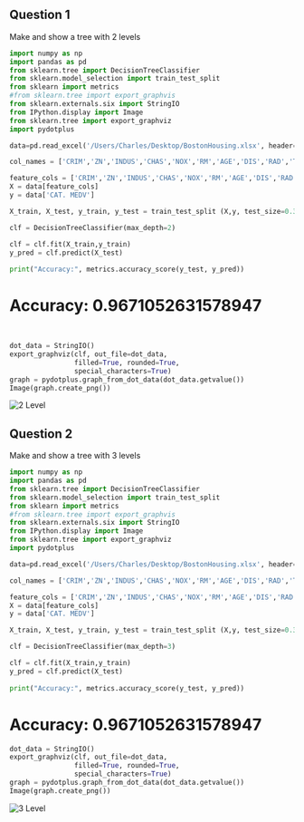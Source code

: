 ## Question 1
Make and show a tree with 2 levels


```python
import numpy as np
import pandas as pd
from sklearn.tree import DecisionTreeClassifier
from sklearn.model_selection import train_test_split
from sklearn import metrics
#from sklearn.tree import export_graphvis
from sklearn.externals.six import StringIO  
from IPython.display import Image  
from sklearn.tree import export_graphviz
import pydotplus

data=pd.read_excel('/Users/Charles/Desktop/BostonHousing.xlsx', header=0)

col_names = ['CRIM','ZN','INDUS','CHAS','NOX','RM','AGE','DIS','RAD','TAX' ,'PTRATIO','B','LSTAT', 'MEDV']

feature_cols = ['CRIM','ZN','INDUS','CHAS','NOX','RM','AGE','DIS','RAD','TAX' ,'PTRATIO','B','LSTAT']
X = data[feature_cols]
y = data['CAT. MEDV']

X_train, X_test, y_train, y_test = train_test_split (X,y, test_size=0.3, random_state=1)

clf = DecisionTreeClassifier(max_depth=2)

clf = clf.fit(X_train,y_train)
y_pred = clf.predict(X_test)
    
print("Accuracy:", metrics.accuracy_score(y_test, y_pred))
```
# Accuracy: 0.9671052631578947

```python


dot_data = StringIO()
export_graphviz(clf, out_file=dot_data,  
                filled=True, rounded=True,
                special_characters=True)
graph = pydotplus.graph_from_dot_data(dot_data.getvalue())  
Image(graph.create_png())
```
![2 Level](https://user-images.githubusercontent.com/61456930/78187018-b3ffce00-743b-11ea-9302-9b4253f5a228.png)



## Question 2
Make and show a tree with 3 levels

```python
import numpy as np
import pandas as pd
from sklearn.tree import DecisionTreeClassifier
from sklearn.model_selection import train_test_split
from sklearn import metrics
#from sklearn.tree import export_graphvis
from sklearn.externals.six import StringIO  
from IPython.display import Image  
from sklearn.tree import export_graphviz
import pydotplus

data=pd.read_excel('/Users/Charles/Desktop/BostonHousing.xlsx', header=0)

col_names = ['CRIM','ZN','INDUS','CHAS','NOX','RM','AGE','DIS','RAD','TAX' ,'PTRATIO','B','LSTAT', 'MEDV']

feature_cols = ['CRIM','ZN','INDUS','CHAS','NOX','RM','AGE','DIS','RAD','TAX' ,'PTRATIO','B','LSTAT']
X = data[feature_cols]
y = data['CAT. MEDV']

X_train, X_test, y_train, y_test = train_test_split (X,y, test_size=0.3, random_state=1)

clf = DecisionTreeClassifier(max_depth=3)

clf = clf.fit(X_train,y_train)
y_pred = clf.predict(X_test)
    
print("Accuracy:", metrics.accuracy_score(y_test, y_pred))
```
# Accuracy: 0.9671052631578947

```python
dot_data = StringIO()
export_graphviz(clf, out_file=dot_data,  
                filled=True, rounded=True,
                special_characters=True)
graph = pydotplus.graph_from_dot_data(dot_data.getvalue())  
Image(graph.create_png())
```
![3 Level](https://user-images.githubusercontent.com/61456930/78186997-aba79300-743b-11ea-9049-e8585e5a64f0.png)
